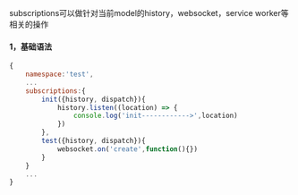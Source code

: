 subscriptions可以做针对当前model的history，websocket，service worker等相关的操作

#### 1，基础语法

```js
{
    namespace:'test',
    ...
    subscriptions:{
        init({history, dispatch}){
            history.listen((location) => {
                console.log('init------------>',location)
            })
        },
        test({history, dispatch}){
            websocket.on('create',function(){})
        }
    }
    ...
}
```



